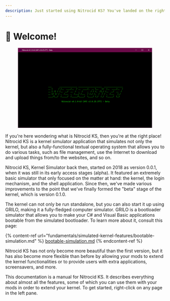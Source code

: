 ```yaml
---
description: Just started using Nitrocid KS? You've landed on the right place!
---
```


# 👋 Welcome!

<figure><img src=".gitbook/assets/Beta3-001-Welcome.png" alt=""><figcaption></figcaption></figure>

If you're here wondering what is Nitrocid KS, then you're at the right place! Nitrocid KS is a kernel simulator application that simulates not only the kernel, but also a fully-functional textual operating system that allows you to do various tasks, such as file management, use the Internet to download and upload things from/to the websites, and so on.

Nitrocid KS, Kernel Simulator back then, started on 2018 as version 0.0.1, when it was still in its early access stages (alpha). It featured an extremely basic simulator that only focused on the matter at hand: the kernel, the login mechanism, and the shell application. Since then, we've made various improvements to the point that we've finally formed the "beta" stage of the kernel, which is version 0.1.0.

The kernel can not only be run standalone, but you can also start it up using GRILO, making it a fully-fledged computer simulator. GRILO is a bootloader simulator that allows you to make your C# and Visual Basic applications bootable from the simulated bootloader. To learn more about it, consult this page:

{% content-ref url="fundamentals/simulated-kernel-features/bootable-simulation.md" %}
[bootable-simulation.md](fundamentals/simulated-kernel-features/bootable-simulation.md)
{% endcontent-ref %}

Nitrocid KS has not only become more beautiful than the first version, but it has also become more flexible than before by allowing your mods to extend the kernel functionalities or to provide users with extra applications, screensavers, and more.

This documentation is a manual for Nitrocid KS. It describes everything about almost all the features, some of which you can use them with your mods in order to extend your kernel. To get started, right-click on any page in the left pane.
